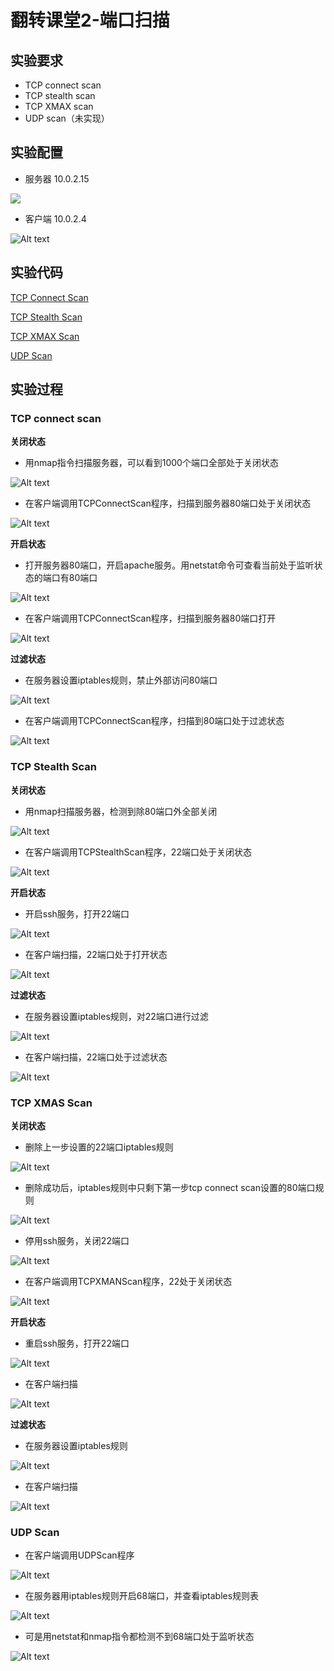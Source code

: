 # 翻转课堂2-端口扫描 #

## 实验要求 ##
- TCP connect scan
- TCP stealth scan
- TCP XMAX scan
- UDP scan（未实现）

## 实验配置 ##
* 服务器 10.0.2.15

![](Images/serverip.jpg)

* 客户端 10.0.2.4

![Alt text](/clientip.png)

## 实验代码 ##

[TCP Connect Scan](/TCPConnectScan.py)

[TCP Stealth Scan](/TCPStealthScan.py)

[TCP XMAX Scan](/TCPXMASScan.py)

[UDP Scan](/UDPScan.py)

## 实验过程 ##

### TCP connect scan ###

**关闭状态**

- 用nmap指令扫描服务器，可以看到1000个端口全部处于关闭状态

![Alt text](/nmap.png)

- 在客户端调用TCPConnectScan程序，扫描到服务器80端口处于关闭状态

![Alt text](/80closed.png)

**开启状态**

- 打开服务器80端口，开启apache服务。用netstat命令可查看当前处于监听状态的端口有80端口

![Alt text](/startApache.png)

- 在客户端调用TCPConnectScan程序，扫描到服务器80端口打开

![Alt text](/80open.png)

**过滤状态**

- 在服务器设置iptables规则，禁止外部访问80端口

![Alt text](/iptables.png)

- 在客户端调用TCPConnectScan程序，扫描到80端口处于过滤状态

![Alt text](/80filterd.png)

### TCP Stealth Scan ###

**关闭状态**

- 用nmap扫描服务器，检测到除80端口外全部关闭

![Alt text](/only80.png)

- 在客户端调用TCPStealthScan程序，22端口处于关闭状态

![Alt text](/22close.png)

**开启状态**

- 开启ssh服务，打开22端口

![Alt text](/startssh.png)

- 在客户端扫描，22端口处于打开状态

![Alt text](/22open.png)

**过滤状态**

- 在服务器设置iptables规则，对22端口进行过滤

![Alt text](/iptables22.png)

- 在客户端扫描，22端口处于过滤状态

![Alt text](/22filtered.png)

### TCP XMAS Scan ###

**关闭状态**

- 删除上一步设置的22端口iptables规则

![Alt text](/deleteIptables22.png)

- 删除成功后，iptables规则中只剩下第一步tcp connect scan设置的80端口规则

![Alt text](/deleteIptables22success.png)

- 停用ssh服务，关闭22端口

![Alt text](/stop22.png)

- 在客户端调用TCPXMANScan程序，22处于关闭状态

![Alt text](/22close3.png)

**开启状态**

- 重启ssh服务，打开22端口

![Alt text](/startssh3.png)

- 在客户端扫描

![Alt text](/22openorfilterd.png)

**过滤状态**

- 在服务器设置iptables规则

![Alt text](/iptables223.png)

- 在客户端扫描

![Alt text](/22openorfilteredd.png)

### UDP Scan ###

- 在客户端调用UDPScan程序

![Alt text](/68closed.png)

- 在服务器用iptables规则开启68端口，并查看iptables规则表

![Alt text](/open68.png)

- 可是用netstat和nmap指令都检测不到68端口处于监听状态

![Alt text](/68nolisten.png)
